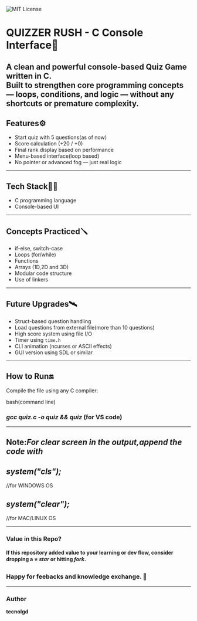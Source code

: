 ![MIT License](https://img.shields.io/github/license/tecnolgd/C-BASED-QUIZ-GAME-CLI?style=flat)
# QUIZZER RUSH - C Console Interface🎯

A clean and powerful console-based Quiz Game written in C.  
Built to strengthen core programming concepts — loops, conditions, and logic — without any shortcuts or premature complexity.
--------
## Features⚙️

- Start quiz with 5 questions(as of now)
- Score calculation (+20 / +0)
- Final rank display based on performance
- Menu-based interface(loop based)
- No pointer or advanced fog — just real logic
--------
##  Tech Stack🚀🚀

- C programming language 
- Console-based UI
--------
##  Concepts Practiced🪛

- if-else, switch-case
- Loops (for/while)
- Functions
- Arrays (1D,2D and 3D)
- Modular code structure
- Use of linkers
--------
## Future Upgrades🛰️

- Struct-based question handling
- Load questions from external file(more than 10 questions)
- High score system using file I/O
- Timer using `time.h`
- CLI animation (ncurses or ASCII effects)
- GUI version using SDL or similar
--------
## How to Run🔛
Compile the file using any C compiler:

bash(command line)
### *gcc quiz.c -o quiz && quiz* (for VS code) 

--------------
## Note:*For clear screen in the output,append the code with*

## *system("cls");*
//for WINDOWS OS

## *system("clear");*
//for MAC/LINUX OS  

--------------
### Value in this Repo?
#### If this repository added value to your learning or dev flow, consider dropping a ⭐ *star* or hitting *fork*.
### Happy for feebacks and knowledge exchange. 🚀
--------------

### Author
**tecnolgd**
